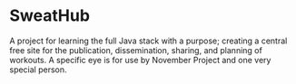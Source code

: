 # SweatHub
A project for learning the full Java stack with a purpose; creating a central free site for the publication, dissemination, sharing, and planning of workouts. A specific eye is for use by November Project and one very special person.
